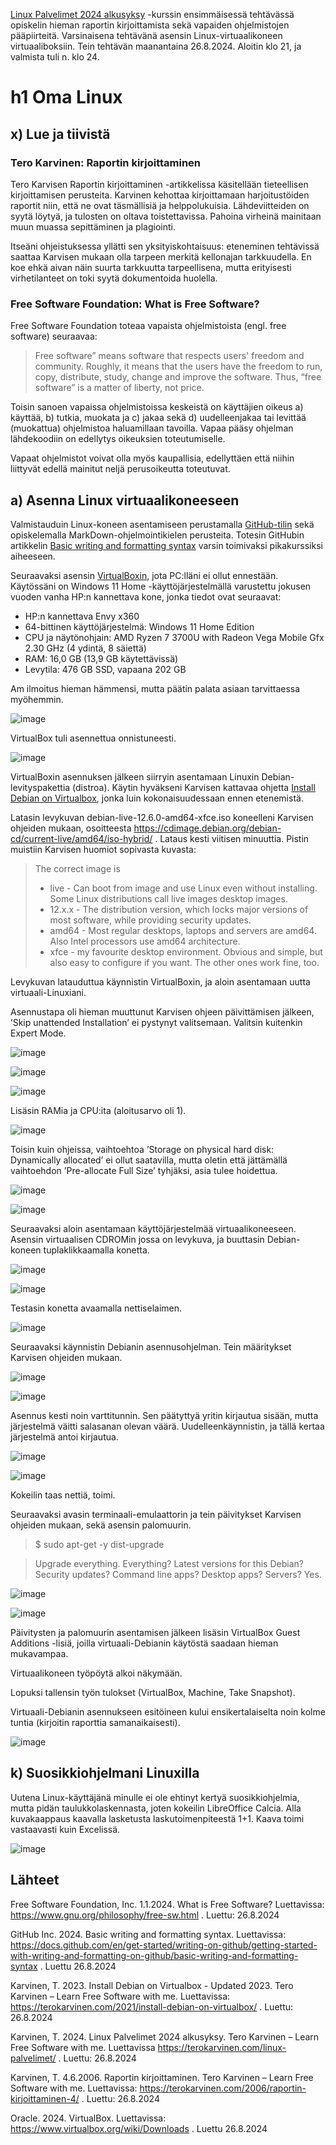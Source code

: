 [Linux Palvelimet 2024 alkusyksy](https://terokarvinen.com/linux-palvelimet/) -kurssin ensimmäisessä tehtävässä opiskelin hieman raportin kirjoittamista sekä vapaiden ohjelmistojen pääpiirteitä. Varsinaisena tehtävänä asensin Linux-virtuaalikoneen virtuaaliboksiin. Tein tehtävän maanantaina 26.8.2024. Aloitin klo 21, ja valmista tuli n. klo 24.

# h1 Oma Linux

## x) Lue ja tiivistä

### Tero Karvinen: Raportin kirjoittaminen 

Tero Karvisen Raportin kirjoittaminen -artikkelissa käsitellään tieteellisen kirjoittamisen perusteita. Karvinen kehottaa kirjoittamaan harjoitustöiden raportit niin, että ne ovat täsmällisiä ja helppolukuisia. Lähdeviitteiden on syytä löytyä, ja tulosten on oltava toistettavissa. Pahoina virheinä mainitaan muun muassa sepittäminen ja plagiointi.

Itseäni ohjeistuksessa yllätti sen yksityiskohtaisuus: eteneminen tehtävissä saattaa Karvisen mukaan olla tarpeen merkitä kellonajan tarkkuudella. En koe ehkä aivan näin suurta tarkkuutta tarpeellisena, mutta erityisesti virhetilanteet on toki syytä dokumentoida huolella. 

### Free Software Foundation: What is Free Software?

Free Software Foundation toteaa vapaista ohjelmistoista (engl. free software) seuraavaa:

 > Free software” means software that respects users' freedom and community. Roughly, it means that the users have the freedom to run, copy, distribute, study, change and improve the software. Thus, “free software” is a matter of liberty, not price.

Toisin sanoen vapaissa ohjelmistoissa keskeistä on käyttäjien oikeus a) käyttää, b) tutkia, muokata ja c) jakaa sekä d) uudelleenjakaa tai levittää (muokattua) ohjelmistoa haluamillaan tavoilla. Vapaa pääsy ohjelman lähdekoodiin on edellytys oikeuksien toteutumiselle.

Vapaat ohjelmistot voivat olla myös kaupallisia, edellyttäen että niihin liittyvät edellä mainitut neljä perusoikeutta toteutuvat.

## a) Asenna Linux virtuaalikoneeseen

Valmistauduin Linux-koneen asentamiseen perustamalla [GitHub-tilin](https://github.com/)  sekä opiskelemalla MarkDown-ohjelmointikielen perusteita. Totesin GitHubin artikkelin [Basic writing and formatting syntax](https://docs.github.com/en/get-started/writing-on-github/getting-started-with-writing-and-formatting-on-github/basic-writing-and-formatting-syntax) varsin toimivaksi pikakurssiksi aiheeseen.

Seuraavaksi asensin [VirtualBoxin](https://www.virtualbox.org/wiki/Downloads), jota PC:lläni ei ollut ennestään. Käytössäni on Windows 11 Home -käyttöjärjestelmällä varustettu jokusen vuoden vanha HP:n kannettava kone, jonka tiedot ovat seuraavat: 

- HP:n kannettava Envy x360
- 64-bittinen käyttöjärjestelmä: Windows 11 Home Edition
- CPU ja näytönohjain: AMD Ryzen 7 3700U with Radeon Vega Mobile Gfx 2.30 GHz (4 ydintä, 8 säiettä)
- RAM: 16,0 GB (13,9 GB käytettävissä)
- Levytila: 476 GB SSD, vapaana 202 GB

Am ilmoitus hieman hämmensi, mutta päätin palata asiaan tarvittaessa myöhemmin.

![image](https://github.com/user-attachments/assets/82d1d60d-e039-4a10-9626-e19c2c6d32cd)

VirtualBox tuli asennettua onnistuneesti.

![image](https://github.com/user-attachments/assets/0dc3160a-3597-4420-bf6e-dd798fde7955)

VirtualBoxin asennuksen jälkeen siirryin asentamaan Linuxin Debian-levityspakettia (distroa). Käytin hyväkseni Karvisen kattavaa ohjetta [Install Debian on Virtualbox](https://terokarvinen.com/2021/install-debian-on-virtualbox/), jonka luin kokonaisuudessaan ennen etenemistä.

Latasin levykuvan debian-live-12.6.0-amd64-xfce.iso koneelleni Karvisen ohjeiden mukaan, osoitteesta https://cdimage.debian.org/debian-cd/current-live/amd64/iso-hybrid/ . Lataus kesti viitisen minuuttia. Pistin muistiin Karvisen huomiot sopivasta kuvasta:

> The correct image is
> - live - Can boot from image and use Linux even without installing. Some Linux distributions call live images desktop images.
> - 12.x.x - The distribution version, which locks major versions of most software, while providing security updates.
> - amd64 - Most regular desktops, laptops and servers are amd64. Also Intel processors use amd64 architecture.
> - xfce - my favourite desktop environment. Obvious and simple, but also easy to configure if you want. The other ones work fine, too.

Levykuvan latauduttua käynnistin VirtualBoxin, ja aloin asentamaan uutta virtuaali-Linuxiani.

Asennustapa oli hieman muuttunut Karvisen ohjeen päivittämisen jälkeen, ’Skip unattended Installation’ ei pystynyt valitsemaan. Valitsin kuitenkin Expert Mode.

![image](https://github.com/user-attachments/assets/8458b192-eaf4-4bf5-9ad1-ebde4716f78a)
 
![image](https://github.com/user-attachments/assets/c7281cba-a622-41c6-8e2c-90cdd0304990)

![image](https://github.com/user-attachments/assets/24ced394-ae97-48cb-81e8-656ec72652e9)
 
Lisäsin RAMia ja CPU:ita (aloitusarvo oli 1).

![image](https://github.com/user-attachments/assets/e93dddb3-4443-4ed5-bdfb-5e873c9b203b)
 
Toisin kuin ohjeissa, vaihtoehtoa ’Storage on physical hard disk: Dynamically allocated’ ei ollut saatavilla, mutta oletin että jättämällä vaihtoehdon ’Pre-allocate Full Size’ tyhjäksi, asia tulee hoidettua.

![image](https://github.com/user-attachments/assets/890a40b7-e81b-4b67-ab17-903fed1e0c59)

![image](https://github.com/user-attachments/assets/7ad38d44-b903-4583-8d40-f5f8c1f6ece0)
 
Seuraavaksi aloin asentamaan käyttöjärjestelmää virtuaalikoneeseen. Asensin virtuaalisen CDROMin jossa on  levykuva, ja buuttasin Debian-koneen tuplaklikkaamalla konetta.

![image](https://github.com/user-attachments/assets/07f0ac53-8013-4a9f-ae9f-2ad7959d59d6)
 
![image](https://github.com/user-attachments/assets/df6a4ce4-9ff9-42ae-a7d0-2f278dca3e51)

Testasin konetta avaamalla nettiselaimen.

![image](https://github.com/user-attachments/assets/883e801b-95ec-4a2b-924d-ea9c6d6585ea)

Seuraavaksi käynnistin Debianin asennusohjelman. Tein määritykset Karvisen ohjeiden mukaan.

![image](https://github.com/user-attachments/assets/898332c2-c5c1-4962-9ad6-1bc1edcca02e)

![image](https://github.com/user-attachments/assets/8fda7a9f-4338-4275-9cb7-47469266709e)

Asennus kesti noin varttitunnin. Sen päätyttyä yritin kirjautua sisään, mutta järjestelmä väitti salasanan olevan väärä. Uudelleenkäynnistin, ja tällä kertaa järjestelmä antoi kirjautua.

![image](https://github.com/user-attachments/assets/61baae89-01ba-4a53-9a9c-78687cdcd062)

![image](https://github.com/user-attachments/assets/297feb61-d25e-458f-92dc-aa3ca1be2d81)

Kokeilin taas nettiä, toimi. 

Seuraavaksi avasin terminaali-emulaattorin ja tein päivitykset Karvisen ohjeiden mukaan, sekä asensin palomuurin.

>$ sudo apt-get -y dist-upgrade

>Upgrade everything. Everything? Latest versions for this Debian? Security updates? Command line apps? Desktop apps? Servers? Yes.

![image](https://github.com/user-attachments/assets/8460f68d-573b-485b-af6b-c54de76cdec9)
 
![image](https://github.com/user-attachments/assets/2e35ea4f-81e5-4bb1-9875-0a4450d0611b)

Päivitysten ja palomuurin asentamisen jälkeen lisäsin VirtualBox Guest Additions -lisiä, joilla virtuaali-Debianin käytöstä saadaan hieman mukavampaa.

Virtuaalikoneen työpöytä alkoi näkymään.

Lopuksi tallensin työn tulokset (VirtualBox, Machine, Take Snapshot). 

Virtuaali-Debianin asennukseen esitöineen kului ensikertalaiselta noin kolme tuntia (kirjoitin raporttia samanaikaisesti).

![image](https://github.com/user-attachments/assets/b9ad9f7a-6cf6-4561-b7aa-ba0952d21033)

## k) Suosikkiohjelmani Linuxilla

Uutena Linux-käyttäjänä minulle ei ole ehtinyt kertyä suosikkiohjelmia, mutta pidän taulukkolaskennasta, joten kokeilin LibreOffice Calcia. Alla kuvakaappaus kaavalla lasketusta laskutoimenpiteestä 1+1. Kaava toimi vastaavasti kuin Excelissä. 

![image](https://github.com/user-attachments/assets/f0b4d0a6-36f7-4c25-8a12-04ed3ca3cedc)

## Lähteet

Free Software Foundation, Inc. 1.1.2024. What is Free Software? Luettavissa: https://www.gnu.org/philosophy/free-sw.html . Luettu: 26.8.2024

GitHub Inc. 2024. Basic writing and formatting syntax. Luettavissa: https://docs.github.com/en/get-started/writing-on-github/getting-started-with-writing-and-formatting-on-github/basic-writing-and-formatting-syntax . Luettu 26.8.2024

Karvinen, T. 2023. Install Debian on Virtualbox - Updated 2023. Tero Karvinen – Learn Free Software with me. Luettavissa: https://terokarvinen.com/2021/install-debian-on-virtualbox/ . Luettu: 26.8.2024

Karvinen, T. 2024. Linux Palvelimet 2024 alkusyksy. Tero Karvinen – Learn Free Software with me. Luettavissa https://terokarvinen.com/linux-palvelimet/  . Luettu: 26.8.2024

Karvinen, T. 4.6.2006. Raportin kirjoittaminen. Tero Karvinen – Learn Free Software with me. Luettavissa: https://terokarvinen.com/2006/raportin-kirjoittaminen-4/ . Luettu: 26.8.2024

Oracle. 2024. VirtualBox. Luettavissa: https://www.virtualbox.org/wiki/Downloads . Luettu 26.8.2024

